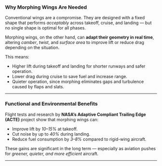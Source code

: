 ### Why Morphing Wings Are Needed

Conventional wings are a compromise. They are designed with a fixed shape that performs *acceptably* across takeoff, cruise, and landing — but no single shape is optimal for all phases.  

Morphing wings, on the other hand, can **adapt their geometry in real time**, altering *camber*, *twist*, and *surface area* to improve lift or reduce drag depending on the situation.

This means:
- Higher lift during takeoff and landing for shorter runways and safer operation.
- Lower drag during cruise to save fuel and increase range.
- Quieter operation, since morphing eliminates gaps and turbulence caused by flaps and slats.

---

### Functional and Environmental Benefits

Flight tests and research by **NASA’s Adaptive Compliant Trailing Edge (ACTE)** project show that morphing wings can:  
- Improve lift by *10–15%* at takeoff.  
- Cut noise by up to *40%* during landing.  
- Reduce fuel consumption by *3–8%* compared to rigid-wing aircraft.  

These gains are significant in the long term — especially as aviation pushes for *greener, quieter, and more efficient* aircraft.

---


